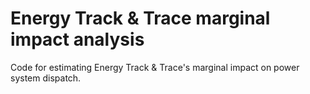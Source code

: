 # Energy Track & Trace marginal impact analysis

Code for estimating Energy Track & Trace's marginal impact on power system dispatch.
